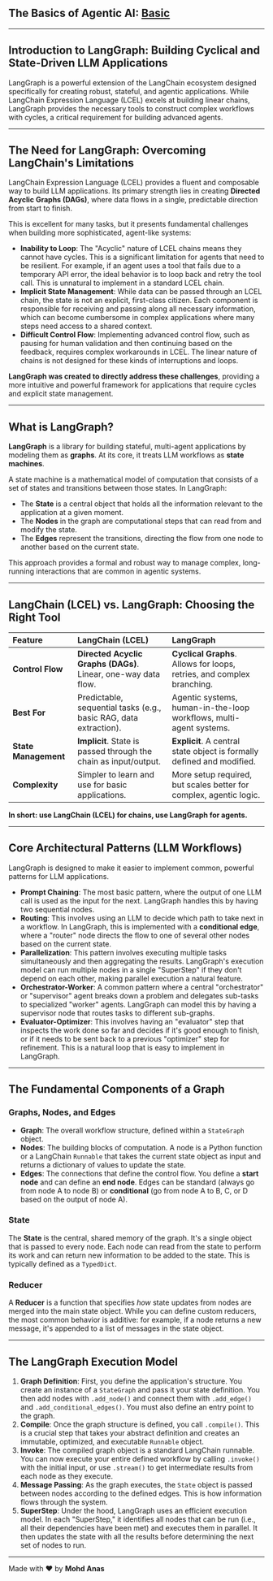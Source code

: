 ## The Basics of Agentic AI: [Basic](BASICS.md)

---

## **Introduction to LangGraph: Building Cyclical and State-Driven LLM Applications**

LangGraph is a powerful extension of the LangChain ecosystem designed specifically for creating robust, stateful, and agentic applications. While LangChain Expression Language (LCEL) excels at building linear chains, LangGraph provides the necessary tools to construct complex workflows with cycles, a critical requirement for building advanced agents.

---

## The Need for LangGraph: Overcoming LangChain's Limitations

LangChain Expression Language (LCEL) provides a fluent and composable way to build LLM applications. Its primary strength lies in creating **Directed Acyclic Graphs (DAGs)**, where data flows in a single, predictable direction from start to finish.

This is excellent for many tasks, but it presents fundamental challenges when building more sophisticated, agent-like systems:

- **Inability to Loop**: The "Acyclic" nature of LCEL chains means they cannot have cycles. This is a significant limitation for agents that need to be resilient. For example, if an agent uses a tool that fails due to a temporary API error, the ideal behavior is to loop back and retry the tool call. This is unnatural to implement in a standard LCEL chain.
- **Implicit State Management**: While data can be passed through an LCEL chain, the state is not an explicit, first-class citizen. Each component is responsible for receiving and passing along all necessary information, which can become cumbersome in complex applications where many steps need access to a shared context.
- **Difficult Control Flow**: Implementing advanced control flow, such as pausing for human validation and then continuing based on the feedback, requires complex workarounds in LCEL. The linear nature of chains is not designed for these kinds of interruptions and loops.

**LangGraph was created to directly address these challenges**, providing a more intuitive and powerful framework for applications that require cycles and explicit state management.

---

## What is LangGraph?

**LangGraph** is a library for building stateful, multi-agent applications by modeling them as **graphs**. At its core, it treats LLM workflows as **state machines**.

A state machine is a mathematical model of computation that consists of a set of states and transitions between those states. In LangGraph:

- The **State** is a central object that holds all the information relevant to the application at a given moment.
- The **Nodes** in the graph are computational steps that can read from and modify the state.
- The **Edges** represent the transitions, directing the flow from one node to another based on the current state.

This approach provides a formal and robust way to manage complex, long-running interactions that are common in agentic systems.

---

## LangChain (LCEL) vs. LangGraph: Choosing the Right Tool

| Feature              | LangChain (LCEL)                                                  | LangGraph                                                              |
| :------------------- | :---------------------------------------------------------------- | :--------------------------------------------------------------------- |
| **Control Flow**     | **Directed Acyclic Graphs (DAGs)**. Linear, one-way data flow.    | **Cyclical Graphs**. Allows for loops, retries, and complex branching. |
| **Best For**         | Predictable, sequential tasks (e.g., basic RAG, data extraction). | Agentic systems, human-in-the-loop workflows, multi-agent systems.     |
| **State Management** | **Implicit**. State is passed through the chain as input/output.  | **Explicit**. A central state object is formally defined and modified. |
| **Complexity**       | Simpler to learn and use for basic applications.                  | More setup required, but scales better for complex, agentic logic.     |

**In short: use LangChain (LCEL) for chains, use LangGraph for agents.**

---

## Core Architectural Patterns (LLM Workflows)

LangGraph is designed to make it easier to implement common, powerful patterns for LLM applications.

- **Prompt Chaining**: The most basic pattern, where the output of one LLM call is used as the input for the next. LangGraph handles this by having two sequential nodes.
- **Routing**: This involves using an LLM to decide which path to take next in a workflow. In LangGraph, this is implemented with a **conditional edge**, where a "router" node directs the flow to one of several other nodes based on the current state.
- **Parallelization**: This pattern involves executing multiple tasks simultaneously and then aggregating the results. LangGraph's execution model can run multiple nodes in a single "SuperStep" if they don't depend on each other, making parallel execution a natural feature.
- **Orchestrator-Worker**: A common pattern where a central "orchestrator" or "supervisor" agent breaks down a problem and delegates sub-tasks to specialized "worker" agents. LangGraph can model this by having a supervisor node that routes tasks to different sub-graphs.
- **Evaluator-Optimizer**: This involves having an "evaluator" step that inspects the work done so far and decides if it's good enough to finish, or if it needs to be sent back to a previous "optimizer" step for refinement. This is a natural loop that is easy to implement in LangGraph.

---

## The Fundamental Components of a Graph

### Graphs, Nodes, and Edges

- **Graph**: The overall workflow structure, defined within a `StateGraph` object.
- **Nodes**: The building blocks of computation. A node is a Python function or a LangChain `Runnable` that takes the current state object as input and returns a dictionary of values to update the state.
- **Edges**: The connections that define the control flow. You define a **start node** and can define an **end node**. Edges can be standard (always go from node A to node B) or **conditional** (go from node A to B, C, or D based on the output of node A).

### State

The **State** is the central, shared memory of the graph. It's a single object that is passed to every node. Each node can read from the state to perform its work and can return new information to be added to the state. This is typically defined as a `TypedDict`.

### Reducer

A **Reducer** is a function that specifies _how_ state updates from nodes are merged into the main state object. While you can define custom reducers, the most common behavior is additive: for example, if a node returns a new message, it's appended to a list of messages in the state object.

---

## The LangGraph Execution Model

1.  **Graph Definition**: First, you define the application's structure. You create an instance of a `StateGraph` and pass it your state definition. You then add nodes with `.add_node()` and connect them with `.add_edge()` and `.add_conditional_edges()`. You must also define an entry point to the graph.
2.  **Compile**: Once the graph structure is defined, you call `.compile()`. This is a crucial step that takes your abstract definition and creates an immutable, optimized, and executable `Runnable` object.
3.  **Invoke**: The compiled graph object is a standard LangChain runnable. You can now execute your entire defined workflow by calling `.invoke()` with the initial input, or use `.stream()` to get intermediate results from each node as they execute.
4.  **Message Passing**: As the graph executes, the `State` object is passed between nodes according to the defined edges. This is how information flows through the system.
5.  **SuperStep**: Under the hood, LangGraph uses an efficient execution model. In each "SuperStep," it identifies all nodes that can be run (i.e., all their dependencies have been met) and executes them in parallel. It then updates the state with all the results before determining the next set of nodes to run.

---

Made with ❤️ by **Mohd Anas**
